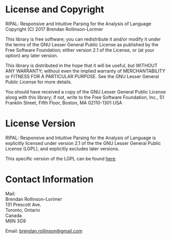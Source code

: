 # License and Copyright

RIPAL: Responsive and Intuitive Parsing for the Analysis of Language
Copyright (C) 2017 Brendan Rollinson-Lorimer

This library is free software; you can redistribute it and/or modify it under the terms of the GNU Lesser General Public License as published by the Free Software Foundation; either version 2.1 of the License, or (at your option) any later version.

This library is distributed in the hope that it will be useful, but WITHOUT ANY WARRANTY; without even the implied warranty of MERCHANTABILITY or FITNESS FOR A PARTICULAR PURPOSE.  See the GNU Lesser General Public License for more details.

You should have received a copy of the GNU Lesser General Public License along with this library; if not, write to the Free Software Foundation, Inc., 51 Franklin Street, Fifth Floor, Boston, MA  02110-1301  USA

# License Version

RIPAL: Responsive and Intuitive Parsing for the Analysis of Language is explicitly licensed under version 2.1 of the the GNU Lesser General Public License (LGPL), and explicitly excludes later versions.

This specific version of the LGPL can be found [here](http://www.gnu.org/licenses/old-licenses/lgpl-2.1.html).

# Contact Information

Mail:  
Brendan Rollinson-Lorimer  
131 Prescott Ave.  
Toronto, Ontario  
Canada  
M6N 3G9

Email: brendan.rollinson@gmail.com
